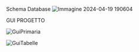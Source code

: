 Schema Database 
![Immagine 2024-04-19 190604](https://github.com/ErnBar/MUSICAJAITA114/assets/167428415/f0fa7b44-095c-4251-afb1-6d6c1b5d7285)

GUI PROGETTO

![GuiPrimaria](https://github.com/ErnBar/MUSICAJAITA114/assets/167428415/21378e0d-0796-42f2-8b1d-b5f5b5828d8c)

![GuiTabelle](https://github.com/ErnBar/MUSICAJAITA114/assets/167428415/6726df81-9938-4065-84c2-0ee4d842f426)

